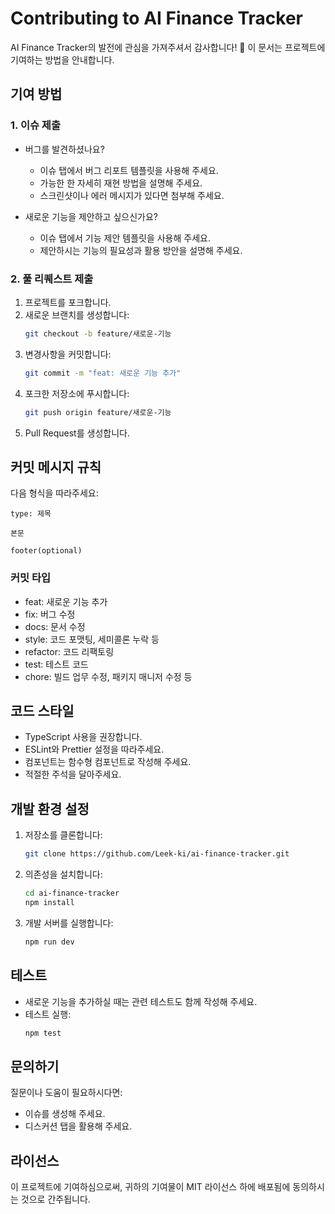 # Contributing to AI Finance Tracker

AI Finance Tracker의 발전에 관심을 가져주셔서 감사합니다! 🙌
이 문서는 프로젝트에 기여하는 방법을 안내합니다.

## 기여 방법

### 1. 이슈 제출

- 버그를 발견하셨나요? 
  - 이슈 탭에서 버그 리포트 템플릿을 사용해 주세요.
  - 가능한 한 자세히 재현 방법을 설명해 주세요.
  - 스크린샷이나 에러 메시지가 있다면 첨부해 주세요.

- 새로운 기능을 제안하고 싶으신가요?
  - 이슈 탭에서 기능 제안 템플릿을 사용해 주세요.
  - 제안하시는 기능의 필요성과 활용 방안을 설명해 주세요.

### 2. 풀 리퀘스트 제출

1. 프로젝트를 포크합니다.
2. 새로운 브랜치를 생성합니다:
   ```bash
   git checkout -b feature/새로운-기능
   ```
3. 변경사항을 커밋합니다:
   ```bash
   git commit -m "feat: 새로운 기능 추가"
   ```
4. 포크한 저장소에 푸시합니다:
   ```bash
   git push origin feature/새로운-기능
   ```
5. Pull Request를 생성합니다.

## 커밋 메시지 규칙

다음 형식을 따라주세요:
```
type: 제목

본문

footer(optional)
```

### 커밋 타입
- feat: 새로운 기능 추가
- fix: 버그 수정
- docs: 문서 수정
- style: 코드 포맷팅, 세미콜론 누락 등
- refactor: 코드 리팩토링
- test: 테스트 코드
- chore: 빌드 업무 수정, 패키지 매니저 수정 등

## 코드 스타일

- TypeScript 사용을 권장합니다.
- ESLint와 Prettier 설정을 따라주세요.
- 컴포넌트는 함수형 컴포넌트로 작성해 주세요.
- 적절한 주석을 달아주세요.

## 개발 환경 설정

1. 저장소를 클론합니다:
   ```bash
   git clone https://github.com/Leek-ki/ai-finance-tracker.git
   ```

2. 의존성을 설치합니다:
   ```bash
   cd ai-finance-tracker
   npm install
   ```

3. 개발 서버를 실행합니다:
   ```bash
   npm run dev
   ```

## 테스트

- 새로운 기능을 추가하실 때는 관련 테스트도 함께 작성해 주세요.
- 테스트 실행:
  ```bash
  npm test
  ```

## 문의하기

질문이나 도움이 필요하시다면:
- 이슈를 생성해 주세요.
- 디스커션 탭을 활용해 주세요.

## 라이선스

이 프로젝트에 기여하심으로써, 귀하의 기여물이 MIT 라이선스 하에 배포됨에 동의하시는 것으로 간주됩니다. 